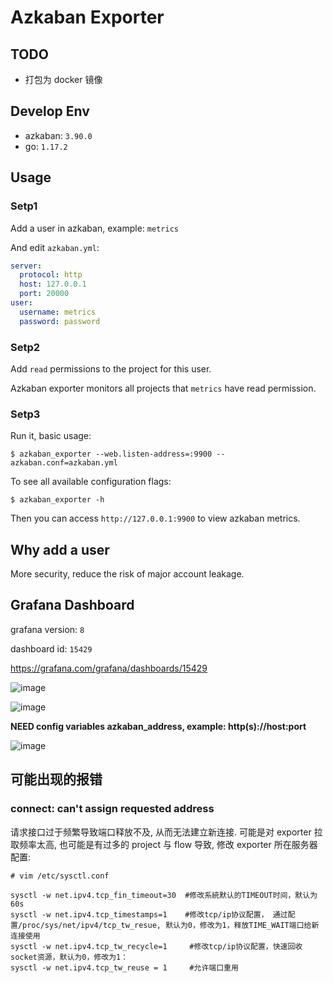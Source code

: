 # Azkaban Exporter

## TODO

- 打包为 docker 镜像

## Develop Env

- azkaban: `3.90.0`
- go: `1.17.2`

## Usage

### Setp1

Add a user in azkaban, example: `metrics`

And edit `azkaban.yml`:

```yaml
server:
  protocol: http
  host: 127.0.0.1
  port: 20000
user:
  username: metrics
  password: password
```

### Setp2

Add `read` permissions to the project for this user.

Azkaban exporter monitors all projects that `metrics` have read permission.

### Setp3

Run it, basic usage:

```shell
$ azkaban_exporter --web.listen-address=:9900 --azkaban.conf=azkaban.yml
```


To see all available configuration flags:

```shell
$ azkaban_exporter -h
```

Then you can access `http://127.0.0.1:9900` to view azkaban metrics.

## Why add a user

More security, reduce the risk of major account leakage.

## Grafana Dashboard

grafana version: `8`

dashboard id: `15429`

https://grafana.com/grafana/dashboards/15429

![image](https://raw.githubusercontent.com/rea1shane/azkaban_exporter/feature-http-retry/img/1.jpg)

![image](https://raw.githubusercontent.com/rea1shane/azkaban_exporter/feature-http-retry/img/2.jpg)

**NEED config variables azkaban_address, example: http(s)://host:port** 

![image](https://raw.githubusercontent.com/rea1shane/azkaban_exporter/feature-http-retry/img/3.jpg)

## 可能出现的报错

### connect: can't assign requested address

请求接口过于频繁导致端口释放不及, 从而无法建立新连接. 可能是对 exporter 拉取频率太高, 也可能是有过多的 project 与 flow 导致, 修改 exporter 所在服务器配置:

```shell
# vim /etc/sysctl.conf

sysctl -w net.ipv4.tcp_fin_timeout=30  #修改系統默认的TIMEOUT时间，默认为60s 
sysctl -w net.ipv4.tcp_timestamps=1    #修改tcp/ip协议配置， 通过配置/proc/sys/net/ipv4/tcp_tw_resue, 默认为0，修改为1，释放TIME_WAIT端口给新连接使用
sysctl -w net.ipv4.tcp_tw_recycle=1     #修改tcp/ip协议配置，快速回收socket资源，默认为0，修改为1：
sysctl -w net.ipv4.tcp_tw_reuse = 1     #允许端口重用
```

